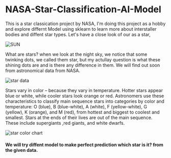 

# NASA-Star-Classification-AI-Model

This is a star classication project by NASA, I'm doing this project as a hobby and explore differnt Model using sklearn to learn more about interstaller bodies and
diffent star types. Let's have a close look of our as a star,

![SUN](https://user-images.githubusercontent.com/66418035/119218459-0e009e80-bae9-11eb-9915-728f1eb45541.jpeg)

What are stars? when we look at the night sky, we notice that some twinking dots, we called them star, but my actullay question is what these shining dots are and is there any difference in them. We will find out soon from astronomical data from NASA.


![star data](https://user-images.githubusercontent.com/66418035/119218446-ffb28280-bae8-11eb-9f9c-a9afa10fd722.png)


Stars vary in color – because they vary in temperature. Hotter stars appear blue or white, while cooler stars look orange or red. Astronomers use these
characteristics to classify main sequence stars into categories by color and temperature: O (blue), B (blue-white), A (white), F (yellow-white), G (yellow),
K (orange), and M (red), from hottest and biggest to coolest and smallest. Stars at the ends of their lives are out of the main sequence. These include supergiants
,red giants, and white dwarfs.

![star color chart](https://user-images.githubusercontent.com/66418035/119218438-f1646680-bae8-11eb-8c73-e9f228442e54.png)

#### We will try diffent model to make perfect prediction which star is it? from the given data. 


